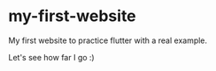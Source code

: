# my-first-website

My first website to practice flutter with a real example.

Let's see how far I go :)
